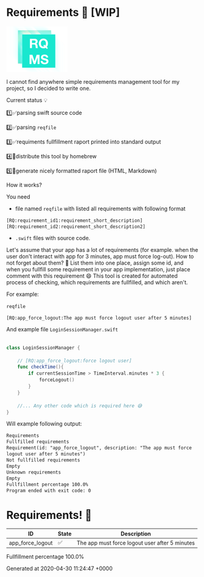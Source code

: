 



#  Requirements 🧐 [WIP]

<img src="rqms.png" alt="rqms" style="zoom:25%;" />


I cannot find anywhere simple requirements management tool for my project, so I decided to write one.

Current status 💡

1️⃣✅parsing swift source code

2️⃣✅parsing `reqfile`

3️⃣✅requiments fullfillment raport printed into standard output

4️⃣🔴distribute this tool by homebrew

5️⃣🔴generate nicely formatted raport file (HTML, Markdown)


How it works?

You need
- file named `reqfile` with listed all requirements with following format
```
[RQ:requirement_id1:requirement_short_description]
[RQ:requirement_id2:requirement_short_description2]
```
- `.swift` files with source code.

Let's assume that your app has a lot of requirements (for example. when the user don't interact with app for 3 minutes, app must force log-out).
How to not forget about them? 🧐
List them into one place, assign some id, and when you fullfill some requirement  in your app implementation, just place comment with this requirement 😄
This tool is created for automated process of checking, which requirements are fullfilled, and which aren't.

For example:

`reqfile`
```
[RQ:app_force_logout:The app must force logout user after 5 minutes]
```

And example file 
`LoginSessionManager.swift`
```swift

class LoginSessionManager {

    // [RQ:app_force_logout:force logout user]
    func checkTime(){
        if currentSessionTime > TimeInterval.minutes * 3 {
            forceLogout()
        }
    }
    
    //... Any other code which is required here 😅
}
```

Will example following output:
```
Requirements
Fullfilled requirements
Requirement(id: "app_force_logout", description: "The app must force logout user after 5 minutes")
Not fullfilled requirements
Empty
Unknown requirements
Empty
Fullfillment percentage 100.0%
Program ended with exit code: 0
```

# Requirements! 🧐

| ID             | State | Description             |
| -------------- | ----- | ----------------------- |
| app_force_logout    | ✅     | The app must force logout user after 5 minutes |

Fullfillment percentage 100.0%

Generated at 2020-04-30 11:24:47 +0000


